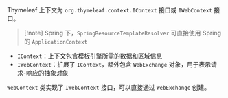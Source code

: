 Thymeleaf 上下文为 `org.thymeleaf.context.IContext` 接口或 `IWebContext` 接口。

>[!note] Spring 下，`SpringResourceTemplateResolver` 可直接使用 Spring 的 `ApplicationContext`

* `IContext`：上下文包含模板引擎所需的数据和区域信息
* `IWebContext`：扩展了 `IContext`，额外包含 `WebExchange` 对象，用于表示请求-响应的抽象对象

`WebContext` 类实现了 `IWebContext` 接口，可以直接通过 `WebExchange` 创建。
